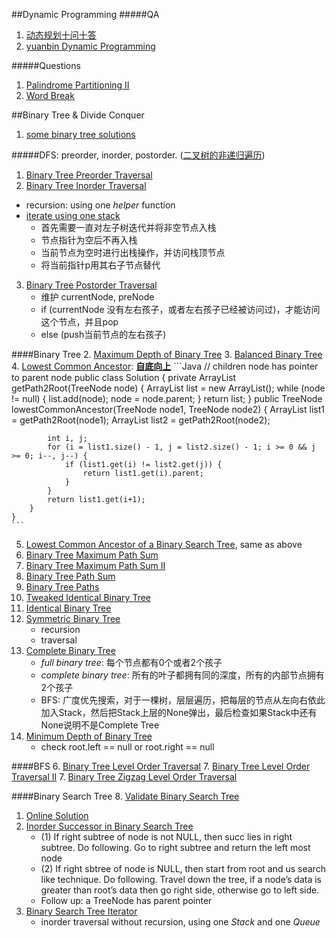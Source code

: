 ##Dynamic Programming
#####QA
1. [动态规划十问十答](http://chuansong.me/n/1543583)
2. [yuanbin Dynamic Programming](http://algorithm.yuanbin.me/zh-hans/dynamic_programming/)

#####Questions
1. [Palindrome Partitioning II](http://www.lintcode.com/en/problem/palindrome-partitioning-ii/)
2. [Word Break](http://www.lintcode.com/en/problem/word-break/)


##Binary Tree & Divide Conquer
1. [some binary tree solutions](http://ihuafan.com/%E7%AE%97%E6%B3%95/lintcode-binary-tree-summary#lintcode-467-complete-binary-tree-%E5%AE%8C%E5%85%A8%E4%BA%8C%E5%8F%89%E6%A0%91)

#####DFS: preorder, inorder, postorder. ([二叉树的非递归遍历](http://www.cnblogs.com/dolphin0520/archive/2011/08/25/2153720.html))
1. [Binary Tree Preorder Traversal](http://www.lintcode.com/en/problem/binary-tree-preorder-traversal/#)
2. [Binary Tree Inorder Traversal](http://www.lintcode.com/en/problem/binary-tree-inorder-traversal/#)
  * recursion: using one *helper* function
  * [iterate using one stack](http://algorithm.yuanbin.me/zh-hans/binary_tree/binary_tree_inorder_traversal.html)
    - 首先需要一直对左子树迭代并将非空节点入栈
    - 节点指针为空后不再入栈
    - 当前节点为空时进行出栈操作，并访问栈顶节点
    - 将当前指针p用其右子节点替代
3. [Binary Tree Postorder Traversal](http://www.lintcode.com/en/problem/binary-tree-postorder-traversal/)
    * 维护 currentNode, preNode
    * if (currentNode 没有左右孩子，或者左右孩子已经被访问过)，才能访问这个节点，并且pop
    * else (push当前节点的左右孩子)

####Binary Tree
2. [Maximum Depth of Binary Tree](http://www.lintcode.com/en/problem/maximum-depth-of-binary-tree/#)
3. [Balanced Binary Tree](http://www.lintcode.com/en/problem/balanced-binary-tree/)
4. [Lowest Common Ancestor](http://www.lintcode.com/en/problem/lowest-common-ancestor/#): **[自底向上](http://algorithm.yuanbin.me/zh-hans/binary_tree/lowest_common_ancestor.html)**
    ```Java
    // children node has pointer to parent node
    public class Solution {
    private ArrayList<TreeNode> getPath2Root(TreeNode node) {
            ArrayList<TreeNode> list = new ArrayList<TreeNode>();
            while (node != null) {
                list.add(node);
                node = node.parent;
            }
            return list;
        }
        public TreeNode lowestCommonAncestor(TreeNode node1, TreeNode node2) {
            ArrayList<TreeNode> list1 = getPath2Root(node1);
            ArrayList<TreeNode> list2 = getPath2Root(node2);
            
            int i, j;
            for (i = list1.size() - 1, j = list2.size() - 1; i >= 0 && j >= 0; i--, j--) {
                if (list1.get(i) != list2.get(j)) {
                    return list1.get(i).parent;
                }
            }
            return list1.get(i+1);
        }
    }
    ```
5. [Lowest Common Ancestor of a Binary Search Tree](https://leetcode.com/problems/lowest-common-ancestor-of-a-binary-search-tree/), same as above
4. [Binary Tree Maximum Path Sum](http://www.lintcode.com/en/problem/binary-tree-maximum-path-sum/)
5. [Binary Tree Maximum Path Sum II](http://www.lintcode.com/en/problem/binary-tree-maximum-path-sum-ii/#)
6. [Binary Tree Path Sum](http://www.lintcode.com/en/problem/binary-tree-path-sum/)
7. [Binary Tree Paths](http://www.lintcode.com/en/problem/binary-tree-paths/#)
8. [Tweaked Identical Binary Tree](http://www.lintcode.com/en/problem/tweaked-identical-binary-tree/#)
9. [Identical Binary Tree](http://www.lintcode.com/en/problem/identical-binary-tree/#)
10. [Symmetric Binary Tree](http://www.lintcode.com/en/problem/symmetric-binary-tree/#)
    * recursion
    * traversal
11. [Complete Binary Tree](http://www.lintcode.com/en/problem/complete-binary-tree/#)
    * _full binary tree_: 每个节点都有0个或者2个孩子
    * _complete binary tree_: 所有的叶子都拥有同的深度，所有的内部节点拥有 2个孩子
    * BFS: 广度优先搜索，对于一棵树，层层遍历，把每层的节点从左向右依此加入Stack，然后把Stack上层的None弹出，最后检查如果Stack中还有None说明不是Complete Tree
12. [Minimum Depth of Binary Tree](http://www.lintcode.com/en/problem/minimum-depth-of-binary-tree/#)
    * check root.left == null or root.right == null

####BFS
6. [Binary Tree Level Order Traversal](http://www.lintcode.com/en/problem/binary-tree-level-order-traversal/#)
7. [Binary Tree Level Order Traversal II](http://www.lintcode.com/en/problem/binary-tree-level-order-traversal-ii/#)
7. [Binary Tree Zigzag Level Order Traversal](https://leetcode.com/problems/binary-tree-zigzag-level-order-traversal/)

####Binary Search Tree
8. [Validate Binary Search Tree](http://www.lintcode.com/en/problem/validate-binary-search-tree/#)
  1. [Online Solution](http://algorithm.yuanbin.me/zh-hans/binary_search_tree/validate_binary_search_tree.html)
10. [Inorder Successor in Binary Search Tree](http://www.lintcode.com/en/problem/inorder-successor-in-binary-search-tree/)
    * (1) If right subtree of node is not NULL, then succ lies in right subtree. Do following. Go to right subtree and return the left most node
    * (2) If right sbtree of node is NULL, then start from root and us search like technique. Do following. Travel down the tree, if a node’s data is greater than root’s data then go right side, otherwise go to left side.
    * Follow up: a TreeNode has parent pointer
11. [Binary Search Tree Iterator](http://www.lintcode.com/en/problem/binary-search-tree-iterator/)
    * inorder traversal without recursion, using one _Stack_ and one _Queue_
